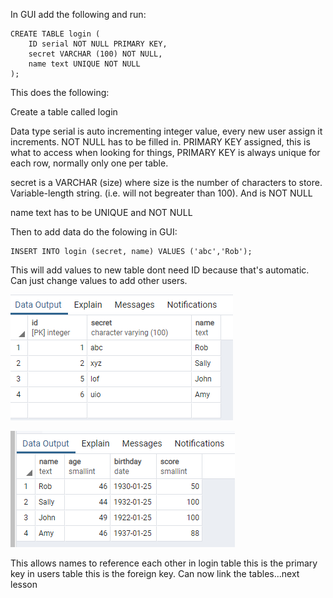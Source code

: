 
In GUI add the following and run:
```
CREATE TABLE login (
	ID serial NOT NULL PRIMARY KEY,
	secret VARCHAR (100) NOT NULL,
	name text UNIQUE NOT NULL
);
```

This does the following:

Create a table called login

Data type serial is auto incrementing integer value, every new user assign it increments. NOT NULL has to be filled in. 
PRIMARY KEY assigned, this is what to access when  looking for things, PRIMARY KEY is always unique for each row, normally only one per table.

secret is a VARCHAR (size) where size is the number of characters to store. Variable-length string. (i.e. will not begreater than 100). And is NOT NULL

name text has to be UNIQUE and NOT NULL

Then to add data do the folowing in GUI: 

```
INSERT INTO login (secret, name) VALUES ('abc','Rob');
```
This will add values to new table dont need ID because that's automatic. Can just change values to add other users.

![Alt Text](https://github.com/robhami/ZTM_databases/blob/master/login_table.PNG)

![Alt Text](https://github.com/robhami/ZTM_databases/blob/master/main_db.PNG)

This allows names to reference each other in login table this is the primary key in users table this is the foreign key. Can now link the tables...next lesson 
